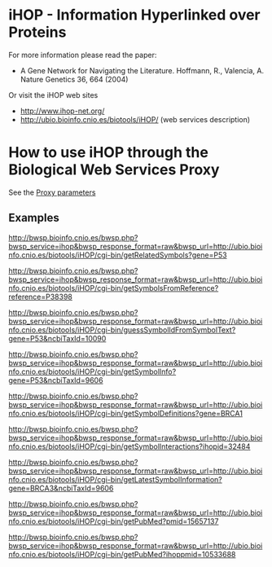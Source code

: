 # iHOP - Information Hyperlinked over Proteins #

For more information please read the paper:

  * A Gene Network for Navigating the Literature. Hoffmann, R., Valencia, A. Nature Genetics 36, 664 (2004)

Or visit the iHOP web sites

  * http://www.ihop-net.org/
  * http://ubio.bioinfo.cnio.es/biotools/iHOP/ (web services description)

# How to use iHOP through the Biological Web Services Proxy #

See the [Proxy parameters](http://code.google.com/p/bwsproxy/wiki/parameters)

## Examples ##

http://bwsp.bioinfo.cnio.es/bwsp.php?bwsp_service=ihop&bwsp_response_format=raw&bwsp_url=http://ubio.bioinfo.cnio.es/biotools/iHOP/cgi-bin/getRelatedSymbols?gene=P53

http://bwsp.bioinfo.cnio.es/bwsp.php?bwsp_service=ihop&bwsp_response_format=raw&bwsp_url=http://ubio.bioinfo.cnio.es/biotools/iHOP/cgi-bin/getSymbolsFromReference?reference=P38398

http://bwsp.bioinfo.cnio.es/bwsp.php?bwsp_service=ihop&bwsp_response_format=raw&bwsp_url=http://ubio.bioinfo.cnio.es/biotools/iHOP/cgi-bin/guessSymbolIdFromSymbolText?gene=P53&ncbiTaxId=10090

http://bwsp.bioinfo.cnio.es/bwsp.php?bwsp_service=ihop&bwsp_response_format=raw&bwsp_url=http://ubio.bioinfo.cnio.es/biotools/iHOP/cgi-bin/getSymbolInfo?gene=P53&ncbiTaxId=9606

http://bwsp.bioinfo.cnio.es/bwsp.php?bwsp_service=ihop&bwsp_response_format=raw&bwsp_url=http://ubio.bioinfo.cnio.es/biotools/iHOP/cgi-bin/getSymbolDefinitions?gene=BRCA1

http://bwsp.bioinfo.cnio.es/bwsp.php?bwsp_service=ihop&bwsp_response_format=raw&bwsp_url=http://ubio.bioinfo.cnio.es/biotools/iHOP/cgi-bin/getSymbolInteractions?ihopid=32484

http://bwsp.bioinfo.cnio.es/bwsp.php?bwsp_service=ihop&bwsp_response_format=raw&bwsp_url=http://ubio.bioinfo.cnio.es/biotools/iHOP/cgi-bin/getLatestSymbolInformation?gene=BRCA3&ncbiTaxId=9606

http://bwsp.bioinfo.cnio.es/bwsp.php?bwsp_service=ihop&bwsp_response_format=raw&bwsp_url=http://ubio.bioinfo.cnio.es/biotools/iHOP/cgi-bin/getPubMed?pmid=15657137

http://bwsp.bioinfo.cnio.es/bwsp.php?bwsp_service=ihop&bwsp_response_format=raw&bwsp_url=http://ubio.bioinfo.cnio.es/biotools/iHOP/cgi-bin/getPubMed?ihoppmid=10533688